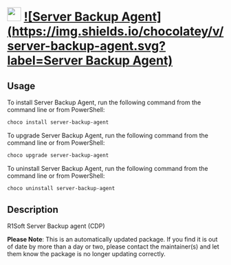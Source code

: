 ﻿# <img src="https://cdn.jsdelivr.net/gh/mkevenaar/chocolatey-packages@ab4abd1824f796fcb99d2770b9ab5ca4bd89eb2d/icons/server-backup-agent.png" width="32" height="32"/> [![Server Backup Agent](https://img.shields.io/chocolatey/v/server-backup-agent.svg?label=Server Backup Agent)](https://chocolatey.org/packages/server-backup-agent)

## Usage
To install Server Backup Agent, run the following command from the command line or from PowerShell:
```powershell
choco install server-backup-agent
```

To upgrade Server Backup Agent, run the following command from the command line or from PowerShell:
```powershell
choco upgrade server-backup-agent
```

To uninstall Server Backup Agent, run the following command from the command line or from PowerShell:
```powershell
choco uninstall server-backup-agent
```

## Description
R1Soft Server Backup agent (CDP)

**Please Note**: This is an automatically updated package. If you find it is
out of date by more than a day or two, please contact the maintainer(s) and
let them know the package is no longer updating correctly.

